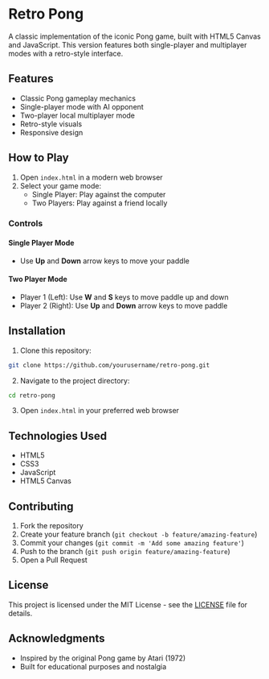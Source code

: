 # Retro Pong

A classic implementation of the iconic Pong game, built with HTML5 Canvas and JavaScript. This version features both single-player and multiplayer modes with a retro-style interface.

## Features

- Classic Pong gameplay mechanics
- Single-player mode with AI opponent
- Two-player local multiplayer mode
- Retro-style visuals
- Responsive design

## How to Play

1. Open `index.html` in a modern web browser
2. Select your game mode:
   - Single Player: Play against the computer
   - Two Players: Play against a friend locally

### Controls

#### Single Player Mode
- Use **Up** and **Down** arrow keys to move your paddle

#### Two Player Mode
- Player 1 (Left): Use **W** and **S** keys to move paddle up and down
- Player 2 (Right): Use **Up** and **Down** arrow keys to move paddle

## Installation

1. Clone this repository:
```bash
git clone https://github.com/yourusername/retro-pong.git
```

2. Navigate to the project directory:
```bash
cd retro-pong
```

3. Open `index.html` in your preferred web browser

## Technologies Used

- HTML5
- CSS3
- JavaScript
- HTML5 Canvas

## Contributing

1. Fork the repository
2. Create your feature branch (`git checkout -b feature/amazing-feature`)
3. Commit your changes (`git commit -m 'Add some amazing feature'`)
4. Push to the branch (`git push origin feature/amazing-feature`)
5. Open a Pull Request

## License

This project is licensed under the MIT License - see the [LICENSE](LICENSE) file for details.

## Acknowledgments

- Inspired by the original Pong game by Atari (1972)
- Built for educational purposes and nostalgia
